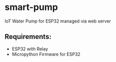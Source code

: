 # smart-pump
IoT Water Pump for ESP32 managed via web server


## Requirements:
- ESP32 with Relay
- Micropython Firmware for ESP32
